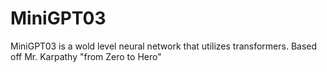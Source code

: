 # MiniGPT03
MiniGPT03 is a wold level neural network that utilizes transformers. Based off Mr. Karpathy "from Zero to Hero"
